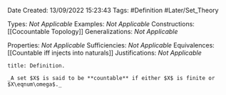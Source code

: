 <div class="topSpace"></div>

Date Created: 13/09/2022 15:23:43
Tags: #Definition #Later/Set_Theory

Types: _Not Applicable_
Examples: _Not Applicable_
Constructions: [[Cocountable Topology]]
Generalizations: _Not Applicable_

Properties: _Not Applicable_
Sufficiencies: _Not Applicable_
Equivalences: [[Countable iff injects into naturals]]
Justifications: _Not Applicable_

``` ad-Definition
title: Definition.

_A set $X$ is said to be **countable** if either $X$ is finite or $X\eqnum\omega$._

```
